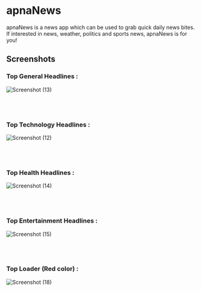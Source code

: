 # apnaNews
apnaNews is a news app which can be used to grab quick daily news bites. If interested in news, weather, politics and sports news, apnaNews is for you!

## Screenshots
### Top General Headlines :
![Screenshot (13)](https://github.com/JEENA011/apnaNews_Appliction/assets/90309557/f54ef24d-534a-4eca-a2cc-4470a00ef727)  </br> </br> </br> </br>
### Top Technology Headlines :
![Screenshot (12)](https://github.com/JEENA011/apnaNews_Appliction/assets/90309557/9cbfdfba-c16e-48a5-a5c7-73d0354478e5)  </br> </br> </br> </br>
### Top Health Headlines :
![Screenshot (14)](https://github.com/JEENA011/apnaNews_Appliction/assets/90309557/b9989317-9af3-457a-82d4-88303f436a41)   </br> </br> </br> </br>
### Top Entertainment Headlines :
![Screenshot (15)](https://github.com/JEENA011/apnaNews_Appliction/assets/90309557/7e70c9ca-60c7-443c-a2b4-d9c46ca7854e)   </br> </br> </br> </br>
### Top Loader (Red color) :
![Screenshot (18)](https://github.com/JEENA011/apnaNews_Appliction/assets/90309557/96008051-bce0-4c1a-bc02-814ec80aaa3c)



